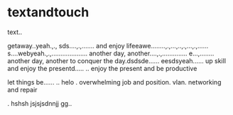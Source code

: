 # textandtouch
text..

getaway..yeah.,.,
sds....,.,.......
and enjoy lifeeawe........,.,...,..,.,...,.,......
s....webyeah.,.,....................
another day, another....,.,..............
e...,........
another day, another to conquer the day.dsdsde......
eesdsyeah......
up skill and enjoy the presentd.....
..
enjoy the present and be productive 

let things be......
..
helo
. overwhelming job and position. vlan. networking and repair

.
hshsh
jsjsjsdnnjj
gg..
